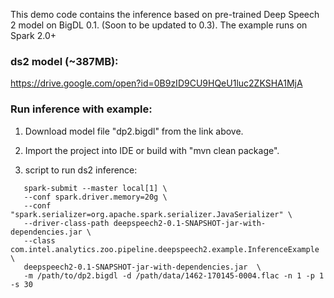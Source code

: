 
This demo code contains the inference based on pre-trained Deep Speech 2 model on BigDL 0.1.
(Soon to be updated to 0.3). The example runs on Spark 2.0+

### ds2 model (~387MB):
https://drive.google.com/open?id=0B9zID9CU9HQeU1luc2ZKSHA1MjA


### Run inference with example:

1. Download model file "dp2.bigdl" from the link above.

2. Import the project into IDE or build with "mvn clean package".

3. script to run ds2 inference:

```shell
   spark-submit --master local[1] \
   --conf spark.driver.memory=20g \
   --conf "spark.serializer=org.apache.spark.serializer.JavaSerializer" \
   --driver-class-path deepspeech2-0.1-SNAPSHOT-jar-with-dependencies.jar \
   --class com.intel.analytics.zoo.pipeline.deepspeech2.example.InferenceExample \
   deepspeech2-0.1-SNAPSHOT-jar-with-dependencies.jar  \
   -m /path/to/dp2.bigdl -d /path/data/1462-170145-0004.flac -n 1 -p 1 -s 30
   ```



